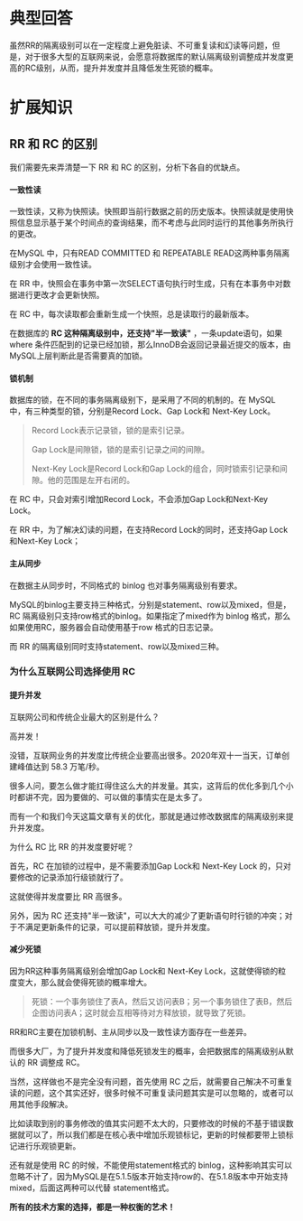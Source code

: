 # 典型回答


虽然RR的隔离级别可以在一定程度上避免脏读、不可重复读和幻读等问题，但是，对于很多大型的互联网来说，会愿意将数据库的默认隔离级别调整成并发度更高的RC级别，从而，提升并发度并且降低发生死锁的概率。



# 扩展知识


## RR 和 RC 的区别


我们需要先来弄清楚一下 RR 和 RC 的区别，分析下各自的优缺点。



#### 一致性读


一致性读，又称为快照读。快照即当前行数据之前的历史版本。快照读就是使用快照信息显示基于某个时间点的查询结果，而不考虑与此同时运行的其他事务所执行的更改。



在MySQL 中，只有READ COMMITTED 和 REPEATABLE READ这两种事务隔离级别才会使用一致性读。



在 RR 中，快照会在事务中第一次SELECT语句执行时生成，只有在本事务中对数据进行更改才会更新快照。



在 RC 中，每次读取都会重新生成一个快照，总是读取行的最新版本。



在数据库的 **RC 这种隔离级别中，还支持"半一致读"** ，一条update语句，如果 where 条件匹配到的记录已经加锁，那么InnoDB会返回记录最近提交的版本，由MySQL上层判断此是否需要真的加锁。



#### 锁机制


数据库的锁，在不同的事务隔离级别下，是采用了不同的机制的。在 MySQL 中，有三种类型的锁，分别是Record Lock、Gap Lock和 Next-Key Lock。



> Record Lock表示记录锁，锁的是索引记录。
>
>  
>
> Gap Lock是间隙锁，锁的是索引记录之间的间隙。
>
>  
>
> Next-Key Lock是Record Lock和Gap Lock的组合，同时锁索引记录和间隙。他的范围是左开右闭的。
>



在 RC 中，只会对索引增加Record Lock，不会添加Gap Lock和Next-Key Lock。



在 RR 中，为了解决幻读的问题，在支持Record Lock的同时，还支持Gap Lock和Next-Key Lock；



#### 主从同步


在数据主从同步时，不同格式的 binlog 也对事务隔离级别有要求。



MySQL的binlog主要支持三种格式，分别是statement、row以及mixed，但是，RC 隔离级别只支持row格式的binlog。如果指定了mixed作为 binlog 格式，那么如果使用RC，服务器会自动使用基于row 格式的日志记录。



而 RR 的隔离级别同时支持statement、row以及mixed三种。



### 为什么互联网公司选择使用 RC


#### 提升并发


互联网公司和传统企业最大的区别是什么？



高并发！



没错，互联网业务的并发度比传统企业要高出很多。2020年双十一当天，订单创建峰值达到 58.3 万笔/秒。



很多人问，要怎么做才能扛得住这么大的并发量。其实，这背后的优化多到几个小时都讲不完，因为要做的、可以做的事情实在是太多了。



而有一个和我们今天这篇文章有关的优化，那就是通过修改数据库的隔离级别来提升并发度。



为什么 RC 比 RR 的并发度要好呢？



首先，RC 在加锁的过程中，是不需要添加Gap Lock和 Next-Key Lock 的，只对要修改的记录添加行级锁就行了。



这就使得并发度要比 RR 高很多。



另外，因为 RC 还支持"半一致读"，可以大大的减少了更新语句时行锁的冲突；对于不满足更新条件的记录，可以提前释放锁，提升并发度。



#### 减少死锁


因为RR这种事务隔离级别会增加Gap Lock和 Next-Key Lock，这就使得锁的粒度变大，那么就会使得死锁的概率增大。



> 死锁：一个事务锁住了表A，然后又访问表B；另一个事务锁住了表B，然后企图访问表A；这时就会互相等待对方释放锁，就导致了死锁。
>



RR和RC主要在加锁机制、主从同步以及一致性读方面存在一些差异。



而很多大厂，为了提升并发度和降低死锁发生的概率，会把数据库的隔离级别从默认的 RR 调整成 RC。



当然，这样做也不是完全没有问题，首先使用 RC 之后，就需要自己解决不可重复读的问题，这个其实还好，很多时候不可重复读问题其实是可以忽略的，或者可以用其他手段解决。



比如读取到别的事务修改的值其实问题不太大的，只要修改的时候的不基于错误数据就可以了，所以我们都是在核心表中增加乐观锁标记，更新的时候都要带上锁标记进行乐观锁更新。



还有就是使用 RC 的时候，不能使用statement格式的 binlog，这种影响其实可以忽略不计了，因为MySQL是在5.1.5版本开始支持row的、在5.1.8版本中开始支持mixed，后面这两种可以代替 statement格式。



**所有的技术方案的选择，都是一种权衡的艺术！**

